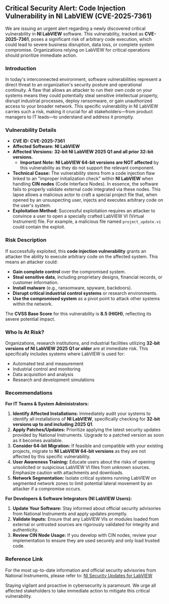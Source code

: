 ## Critical Security Alert: Code Injection Vulnerability in NI LabVIEW (CVE-2025-7361)

We are issuing an urgent alert regarding a newly discovered critical vulnerability in **NI LabVIEW** software. This vulnerability, tracked as **CVE-2025-7361**, poses a significant risk of arbitrary code execution, which could lead to severe business disruption, data loss, or complete system compromise. Organizations relying on LabVIEW for critical operations should prioritize immediate action.

### Introduction

In today's interconnected environment, software vulnerabilities represent a direct threat to an organization's security posture and operational continuity. A flaw that allows an attacker to run their own code on your systems means they could potentially steal sensitive intellectual property, disrupt industrial processes, deploy ransomware, or gain unauthorized access to your broader network. This specific vulnerability in NI LabVIEW carries such a risk, making it crucial for all stakeholders—from product managers to IT leads—to understand and address it promptly.

### Vulnerability Details

*   **CVE ID:** **CVE-2025-7361**
*   **Affected Software:** **NI LabVIEW**
*   **Affected Versions:** **32-bit NI LabVIEW 2025 Q1 and all prior 32-bit versions.**
    *   **Important Note:** **NI LabVIEW 64-bit versions are NOT affected** by this vulnerability as they do not support the relevant component.
*   **Technical Cause:** The vulnerability stems from a code injection flaw linked to an "improper initialization check" within **NI LabVIEW** when handling **CIN nodes** (Code Interface Nodes). In essence, the software fails to properly validate external code integrated via these nodes. This lapse allows a malicious actor to craft a special project file that, when opened by an unsuspecting user, injects and executes arbitrary code on the user's system.
*   **Exploitation Method:** Successful exploitation requires an attacker to convince a user to open a specially crafted LabVIEW VI (Virtual Instrument) file. For example, a malicious file named `project_update.vi` could contain the exploit.

### Risk Description

If successfully exploited, this **code injection vulnerability** grants an attacker the ability to execute arbitrary code on the affected system. This means an attacker could:

*   **Gain complete control** over the compromised system.
*   **Steal sensitive data**, including proprietary designs, financial records, or customer information.
*   **Install malware** (e.g., ransomware, spyware, backdoors).
*   **Disrupt critical industrial control systems** or research environments.
*   **Use the compromised system** as a pivot point to attack other systems within the network.

The **CVSS Base Score** for this vulnerability is **8.5 (HIGH)**, reflecting its severe potential impact.

### Who Is At Risk?

Organizations, research institutions, and industrial facilities utilizing **32-bit versions of NI LabVIEW 2025 Q1 or older** are at immediate risk. This specifically includes systems where LabVIEW is used for:

*   Automated test and measurement
*   Industrial control and monitoring
*   Data acquisition and analysis
*   Research and development simulations

### Recommendations

**For IT Teams & System Administrators:**

1.  **Identify Affected Installations:** Immediately audit your systems to identify all installations of **NI LabVIEW**, specifically checking for **32-bit versions up to and including 2025 Q1**.
2.  **Apply Patches/Updates:** Prioritize applying the latest security updates provided by National Instruments. Upgrade to a patched version as soon as it becomes available.
3.  **Consider 64-bit Migration:** If feasible and compatible with your existing projects, migrate to **NI LabVIEW 64-bit versions** as they are not affected by this specific vulnerability.
4.  **User Awareness Training:** Educate users about the risks of opening unsolicited or suspicious LabVIEW VI files from unknown sources. Emphasize caution with attachments and downloads.
5.  **Network Segmentation:** Isolate critical systems running LabVIEW on segmented network zones to limit potential lateral movement by an attacker if a compromise occurs.

**For Developers & Software Integrators (NI LabVIEW Users):**

1.  **Update Your Software:** Stay informed about official security advisories from National Instruments and apply updates promptly.
2.  **Validate Inputs:** Ensure that any LabVIEW VIs or modules loaded from external or untrusted sources are rigorously validated for integrity and authenticity.
3.  **Review CIN Node Usage:** If you develop with CIN nodes, review your implementation to ensure they are used securely and only load trusted code.

### Reference Link

For the most up-to-date information and official security advisories from National Instruments, please refer to:
[NI Security Updates for LabVIEW](https://www.ni.com/en/support/security/available-critical-and-security-updates-for-ni-software/code-injection-vulnerability-in-ni-labview-using-cin-nodes.html)

Staying vigilant and proactive in cybersecurity is paramount. We urge all affected stakeholders to take immediate action to mitigate this critical vulnerability.